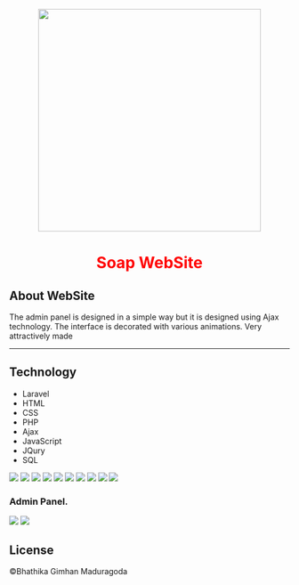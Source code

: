 <p align="center"><a href="https://laravel.com" target="_blank"><img src="https://raw.githubusercontent.com/laravel/art/master/logo-lockup/5%20SVG/2%20CMYK/1%20Full%20Color/laravel-logolockup-cmyk-red.svg" width="400"></a></p>
<h1 align="center" style="color:red;">Soap WebSite</h1>

<h2>About WebSite</h2>
The admin panel is designed in a simple way but it is designed using Ajax technology. The interface is decorated with various animations. Very attractively made
<hr>
<h2>Technology</h2>
<ul>
    <li>Laravel</li>
    <li>HTML</li>
    <li>CSS</li>
    <li>PHP</li>
    <li>Ajax</li>
    <li>JavaScript</li>
    <li>JQury</li>
    <li>SQL</li>
</ul>

<img src="https://user-images.githubusercontent.com/74421641/205270772-8a80439f-dee0-4d6e-a764-4e981a02fea9.png">
<img src="https://user-images.githubusercontent.com/74421641/205271135-a4761630-d6d7-40b3-845f-1497fecf013e.png">
<img src="https://user-images.githubusercontent.com/74421641/205271166-c1f67e24-9de5-460b-a2a2-6ec3b7a453b8.png">
<img src="https://user-images.githubusercontent.com/74421641/205271177-aaa39443-184c-4db5-a98d-0f8ea7713a6c.png">
<img src="https://user-images.githubusercontent.com/74421641/205271188-00ec1e71-11dc-4027-a70c-7d15fc624541.png">
<img src="https://user-images.githubusercontent.com/74421641/205271203-c2314ea2-055b-4bf9-adb9-ebfa20146a7f.png">
<img src="https://user-images.githubusercontent.com/74421641/205271212-a5888e03-1f04-4e82-b58c-e7296e750faa.png">
<img src="https://user-images.githubusercontent.com/74421641/205271222-2492faf6-5943-4a82-a134-965f35d22812.png">
<img src="https://user-images.githubusercontent.com/74421641/205271226-581d7056-cd8c-499c-b190-65632af7d25d.png">
<img src="https://user-images.githubusercontent.com/74421641/205271237-75585e4c-bdc9-4232-8626-30c8f79a9260.png">
<h3>Admin Panel.</h3>
<img src="https://user-images.githubusercontent.com/74421641/205271243-5de79472-f655-4b9f-867b-e44f2f5fd609.png">
<img src="https://user-images.githubusercontent.com/74421641/205271247-de41aa84-65b8-4bc6-826b-dcefb0f59212.png">


## License

©Bhathika Gimhan Maduragoda
